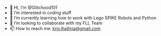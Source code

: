 - 👋 Hi, I’m @Glitchood101
- 👀 I’m interested in coding stuff
- 🌱 I’m currently learning how to work with Lego SPIKE Robots and Python
- 💞️ I’m looking to collaborate with my FLL Team
- 📫 How to reach me: kriv.jhajhria@gmail.com

<!---
Glitchood101/Glitchood101 is a ✨ special ✨ repository because its `README.md` (this file) appears on your GitHub profile.
You can click the Preview link to take a look at your changes.
--->
